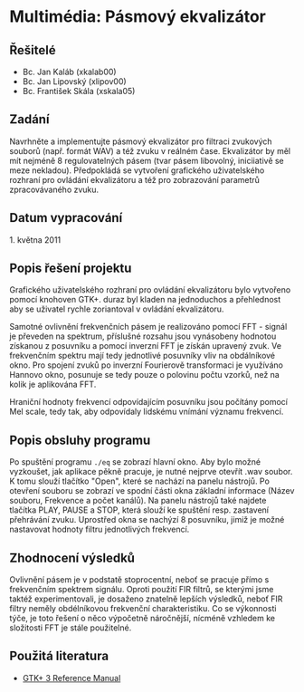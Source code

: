Multimédia: Pásmový ekvalizátor
===============================

Řešitelé
--------
* Bc. Jan Kaláb (xkalab00)
* Bc. Jan Lipovský (xlipov00)
* Bc. František Skála (xskala05)

Zadání
------
Navrhněte a implementujte pásmový ekvalizátor pro filtraci zvukových souborů (např. formát WAV) a též zvuku v reálném čase. Ekvalizátor by měl mít nejméně 8 regulovatelných pásem (tvar pásem libovolný, iniciiativě se meze nekladou). Předpokládá se vytvoření grafického uživatelského rozhraní pro ovládání ekvalizátoru a též pro zobrazování parametrů zpracovávaného zvuku.

Datum vypracování
-----------------
<p>1. května 2011</p>

Popis řešení projektu
---------------------
Grafického uživatelského rozhraní pro ovládání ekvalizátoru bylo vytvořeno pomocí knohoven GTK+. duraz byl kladen na jednoduchos a přehlednost aby se uživatel rychle zoriantoval v ovládání ekvalizátoru. 

Samotné ovlivnění frekvenčních pásem je realizováno pomocí FFT - signál je převeden na spektrum, příslušné rozsahu jsou vynásobeny hodnotou získanou z posuvníku a pomocí inverzní FFT je získán upravený zvuk. Ve frekvenčním spektru mají tedy jednotlivé posuvníky vliv na obdálníkové okno. Pro spojení zvuků po inverzní Fourierově transformaci je využíváno Hannovo okno, posunuje se tedy pouze o polovinu počtu vzorků, než na kolik je aplikována FFT.

Hraniční hodnoty frekvencí odpovídajícím posuvníku jsou počítány pomocí Mel scale, tedy tak, aby odpovídaly lidskému vnímání významu frekvencí.

Popis obsluhy programu
----------------------
Po spuštění programu `./eq` se zobrazí hlavní okno. Aby bylo možné vyzkoušet, jak aplikace pěkně pracuje, je nutné nejprve otevřít .wav soubor. K tomu slouží tlačítko "Open", které se nachází na panelu nástrojů. Po otevření souboru se zobrazí ve spodní části okna základní informace (Název souboru, Frekvence a počet kanálů). Na panelu nástrojů také najdete tlačítka PLAY, PAUSE a STOP, která slouží ke spuštění resp. zastavení přehrávání zvuku. Uprostřed okna se nachýzí 8 posuvníku, jimiž je možné nastavovat hodnoty filtru jednotlivých frekvencí.

Zhodnocení výsledků
-------------------
Ovlivnění pásem je v podstatě stoprocentní, neboť se pracuje přímo s frekvenčním spektrem signálu. Oproti použití FIR filtrů, se kterými jsme taktéž experimentovali, je dosaženo znatelně lepších výsledků, neboť FIR filtry neměly obdélníkovou frekvenční charakteristiku. Co se výkonnosti týče, je toto řešení o něco výpočetně náročnější, nícméně vzhledem ke složitosti FFT je stále použitelné.

Použitá literatura
------------------
* [GTK+ 3 Reference Manual](http://developer.gnome.org/gtk3/stable/)
